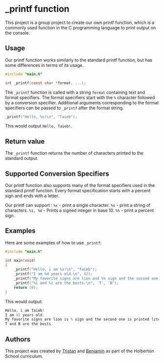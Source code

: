 
# _printf function

This project is a group project to create our own printf function, which is a commonly used function in the C programming language to print output on the console.

## Usage

Our printf function works similarly to the standard printf function, but has some differences in terms of its usage.

```c
#include "main.h"

int _printf(const char *format, ...);
```
The `_printf` function is called with a string `format` containing text and format specifiers. The format specifiers start with the `%` character followed by a conversion specifier. Additional arguments corresponding to the format specifiers can be passed to `_printf` after the format string.

```c
_printf("Hello, %s!\n", "Taieb");
```
This would output `Hello, Taieb!`.

## Return value

The `_printf` function returns the number of characters printed to the standard output.

## Supported Conversion Specifiers

Our printf function also supports many of the format specifiers used in the standard printf function. 
Every format specification starts with a percent sign and ends with a letter. 

Our printf can support :
`%c` - print a single character.
`%s` - print a string of characters.
`%i, %d` - Prints a signed integer in base 10.
`%%` - print a percent sign.

## Examples

Here are some examples of how to use `_printf`:

```c
#include "main.h"

int main(void)
{
    _printf("Hello, i am %s!\n", "Taieb");
    _printf("I am %d years old.\n", 42);
    _printf("My favorite signs are lion and %% sign and the second one is printed literally.\n");
    _printf("%c and %c are the bests.\n", 'T', 'B');
    return (0);
}
```
This would output:

```c
Hello, i am Taieb!
I am 42 years old.
My favorite signs are lion is % sign and the second one is printed literally.
T and B are the bests.
```

## Authors

This project was created by [Tristan](https://github.com/Irrisam) and [Benjamin](https://github.com/yliaze) as part of the Holberton School curriculum.

